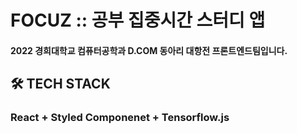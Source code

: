 # FOCUZ :: 공부 집중시간 스터디 앱
#### 2022 경희대학교 컴퓨터공학과 D.COM 동아리 대항전 프론트엔드팀입니다.


## 🛠 TECH STACK
### React + Styled Componenet + Tensorflow.js
